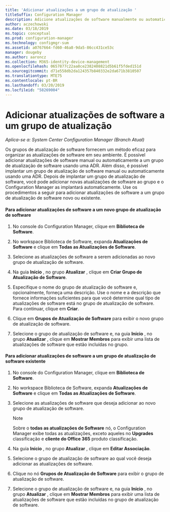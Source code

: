 ```yaml
---
title: 'Adicionar atualizações a um grupo de atualização '
titleSuffix: Configuration Manager
description: Adicione atualizações de software manualmente ou automaticamente a um grupo de atualização de software no seu ambiente.
author: aczechowski
ms.date: 03/18/2019
ms.topic: conceptual
ms.prod: configuration-manager
ms.technology: configmgr-sum
ms.assetid: a0767664-fd60-46a8-9da5-86cc431ce53c
manager: dougeby
ms.author: aaroncz
ms.collection: M365-identity-device-management
ms.openlocfilehash: 0657877c22aa8ce2382408821d5b61f5fded151d
ms.sourcegitcommit: d71e558db2da124357b840332e2da671b3810507
ms.translationtype: MTE75
ms.contentlocale: pt-BR
ms.lasthandoff: 03/20/2019
ms.locfileid: "58269004"
---
```

# <a name="add-software-updates-to-an-update-group"></a>Adicionar atualizações de software a um grupo de atualização  

*Aplica-se a: System Center Configuration Manager (Branch Atual)*

 Os grupos de atualização de software fornecem um método eficaz para organizar as atualizações de software em seu ambiente. É possível adicionar atualizações de software manual ou automaticamente a um grupo de atualização de software usando uma ADR. Além disso, é possível implantar um grupo de atualização de software manual ou automaticamente usando uma ADR. Depois de implantar um grupo de atualização de software, você pode adicionar novas atualizações de software ao grupo e o Configuration Manager as implantará automaticamente. Use os procedimentos a seguir para adicionar atualizações de software a um grupo de atualização de software novo ou existente.  

#### <a name="to-add-software-updates-to-a-new-software-update-group"></a>Para adicionar atualizações de software a um novo grupo de atualização de software  

1.  No console do Configuration Manager, clique em **Biblioteca de Software**.  

2.  No workspace Biblioteca de Software, expanda **Atualizações de Software** e clique em **Todas as Atualizações de Software**.  

3.  Selecione as atualizações de software a serem adicionadas ao novo grupo de atualização de software.  

4.  Na guia **Início** , no grupo **Atualizar** , clique em **Criar Grupo de Atualização de Software**.  

5.  Especifique o nome do grupo de atualização de software e, opcionalmente, forneça uma descrição. Use o nome e a descrição que fornece informações suficientes para que você determine qual tipo de atualizações de software está no grupo de atualização de software. Para continuar, clique em **Criar**.  

6.  Clique em **Grupos de Atualização de Software** para exibir o novo grupo de atualização de software.  

7.  Selecione o grupo de atualização de software e, na guia **Início** , no grupo **Atualizar** , clique em **Mostrar Membros** para exibir uma lista de atualizações de software que estão incluídas no grupo.  

#### <a name="to-add-software-updates-to-an-existing-software-update-group"></a>Para adicionar atualizações de software a um grupo de atualização de software existente  

1.  No console do Configuration Manager, clique em **Biblioteca de Software**.  

2.  No workspace Biblioteca de Software, expanda **Atualizações de Software** e clique em **Todas as Atualizações de Software**.  

3.  Selecione as atualizações de software que deseja adicionar ao novo grupo de atualização de software.  

    > [!NOTE]  
    >  Sobre o **todas as atualizações de Software** nó, o Configuration Manager exibe todas as atualizações, exceto aqueles no **Upgrades** classificação e **cliente do Office 365** produto classificação.  

4.  Na guia **Início** , no grupo **Atualizar** , clique em **Editar Associação**.  

5.  Selecione o grupo de atualização de software ao qual você deseja adicionar as atualizações de software.  

6.  Clique no nó **Grupos de Atualização de Software** para exibir o grupo de atualização de software.  

7.  Selecione o grupo de atualização de software e, na guia **Início** , no grupo **Atualizar** , clique em **Mostrar Membros** para exibir uma lista de atualizações de software que estão incluídas no grupo de atualização de software.  
